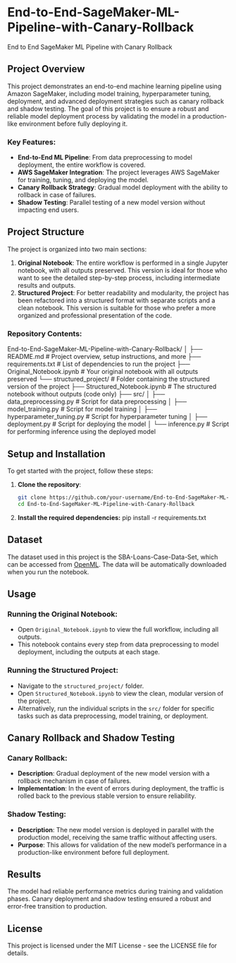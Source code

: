 # End-to-End-SageMaker-ML-Pipeline-with-Canary-Rollback
End to End SageMaker ML Pipeline with Canary Rollback


## Project Overview
This project demonstrates an end-to-end machine learning pipeline using Amazon SageMaker, including model training, hyperparameter tuning, deployment, and advanced deployment strategies such as canary rollback and shadow testing. The goal of this project is to ensure a robust and reliable model deployment process by validating the model in a production-like environment before fully deploying it.

### Key Features:
- **End-to-End ML Pipeline**: From data preprocessing to model deployment, the entire workflow is covered.
- **AWS SageMaker Integration**: The project leverages AWS SageMaker for training, tuning, and deploying the model.
- **Canary Rollback Strategy**: Gradual model deployment with the ability to rollback in case of failures.
- **Shadow Testing**: Parallel testing of a new model version without impacting end users.

## Project Structure
The project is organized into two main sections:
1. **Original Notebook**: The entire workflow is performed in a single Jupyter notebook, with all outputs preserved. This version is ideal for those who want to see the detailed step-by-step process, including intermediate results and outputs.
2. **Structured Project**: For better readability and modularity, the project has been refactored into a structured format with separate scripts and a clean notebook. This version is suitable for those who prefer a more organized and professional presentation of the code.

### Repository Contents:
End-to-End-SageMaker-ML-Pipeline-with-Canary-Rollback/
│
├── README.md                                  # Project overview, setup instructions, and more
├── requirements.txt                           # List of dependencies to run the project
├── Original_Notebook.ipynb                    # Your original notebook with all outputs preserved
└── structured_project/                        # Folder containing the structured version of the project
    ├── Structured_Notebook.ipynb              # The structured notebook without outputs (code only)
    ├── src/
    │   ├── data_preprocessing.py              # Script for data preprocessing
    │   ├── model_training.py                  # Script for model training
    │   ├── hyperparameter_tuning.py           # Script for hyperparameter tuning
    │   ├── deployment.py                      # Script for deploying the model
    │   └── inference.py                       # Script for performing inference using the deployed model


## Setup and Installation

To get started with the project, follow these steps:

1. **Clone the repository**:
   ```bash
   git clone https://github.com/your-username/End-to-End-SageMaker-ML-Pipeline-with-Canary-Rollback.git
   cd End-to-End-SageMaker-ML-Pipeline-with-Canary-Rollback
   
2. **Install the required dependencies:**
   pip install -r requirements.txt

## Dataset
The dataset used in this project is the SBA-Loans-Case-Data-Set, which can be accessed from [OpenML](https://api.openml.org/d/43539). The data will be automatically downloaded when you run the notebook.

## Usage

### Running the Original Notebook:
- Open `Original_Notebook.ipynb` to view the full workflow, including all outputs.
- This notebook contains every step from data preprocessing to model deployment, including the outputs at each stage.

### Running the Structured Project:
- Navigate to the `structured_project/` folder.
- Open `Structured_Notebook.ipynb` to view the clean, modular version of the project.
- Alternatively, run the individual scripts in the `src/` folder for specific tasks such as data preprocessing, model training, or deployment.

## Canary Rollback and Shadow Testing

### Canary Rollback:
- **Description**: Gradual deployment of the new model version with a rollback mechanism in case of failures.
- **Implementation**: In the event of errors during deployment, the traffic is rolled back to the previous stable version to ensure reliability.

### Shadow Testing:
- **Description**: The new model version is deployed in parallel with the production model, receiving the same traffic without affecting users.
- **Purpose**: This allows for validation of the new model’s performance in a production-like environment before full deployment.

## Results
The model had reliable performance metrics during training and validation phases. Canary deployment and shadow testing ensured a robust and error-free transition to production.

## License
This project is licensed under the MIT License - see the LICENSE file for details.
